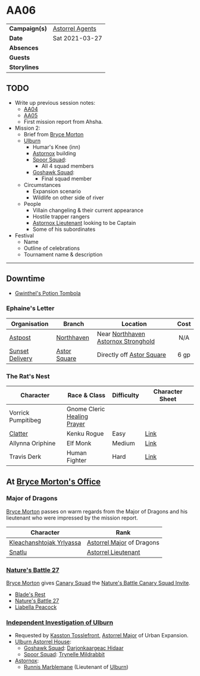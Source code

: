 # AA06

|||
| --- | --- |
| **Campaign(s)** | [Astorrel Agents](../campaigns/astorrel-agents.md) | session.2
| **Date** | Sat 2021-03-27 |
| **Absences** | |
| **Guests** | |
| **Storylines** | |

## TODO

- Write up previous session notes:
  - [AA04](AA04.md)
  - [AA05](AA05.md)
  - First mission report from Ahsha.
- Mission 2:
  - Brief from [Bryce Morton](../characters/bryce-morton.md)
  - [Ulburn](../places/villages/ulburn.md)
    - Humar's Knee (inn)
    - [Astornox](../organisations/astornox/astornox.md) building
    - [Spoor Squad](../organisations/astorrel/squads/spoor-squad.md):
      - All 4 squad members
    - [Goshawk Squad](../organisations/astorrel/squads/goshawk-squad.md):
      - Final squad member
  - Circumstances
    - Expansion scenario
    - Wildlife on other side of river
  - People
    - Villain changeling & their current appearance
    - Hostile trapper rangers
    - [Astornox Lieutenant](../organisations/astornox/ranks/astornox-lieutenant.md) looking to be Captain
    - Some of his subordinates
- Festival
  - Name
  - Outline of celebrations
  - Tournament name & description

---

## Downtime

- [Gwinthel's Potion Tombola](../mechanics/roleplay/gwinthels-potion-tombola.md)

### Ephaine's Letter

| Organisation | Branch | Location | Cost |
| --- | --- | --- |:---:|
| [Astpost](../organisations/astpost.md) | [Northhaven](../places/cities/northhaven.md) | Near [Northhaven Astornox Stronghold](../places/strongholds/northhaven-astornox-stronghold.md) | N/A |
| [Sunset Delivery](../organisations/sunset-delivery.md) | [Astor Square](../places/structures/astor-square.md) | Directly off [Astor Square](../places/structures/astor-square.md) | 6 gp |

### The Rat's Nest

| Character | Race & Class | Difficulty | Character Sheet |
| --- | --- | --- | --- |
| Vorrick Pumpitibeg | Gnome Cleric<br />[Healing Prayer](https://www.dndbeyond.com/spells/prayer-of-healing) |
| [Clatter](../characters/clatter.md) | Kenku Rogue | Easy | [Link](https://www.dndbeyond.com/profile/JessRising/characters/47311009)
| Allynna Oriphine | Elf Monk | Medium | [Link](https://www.dndbeyond.com/profile/JessRising/characters/47308940)
| Travis Derk | Human Fighter | Hard | [Link](https://www.dndbeyond.com/profile/JessRising/characters/47310414)

## At [Bryce Morton's Office](../places/buildings/bryce-mortons-office.md)

### Major of Dragons

[Bryce Morton](../characters/bryce-morton.md) passes on warm regards from the Major of Dragons and his lieutenant who were impressed by the mission report.

| Character | Rank |
| --- | --- |
| [Kleachanshtojak Yrlyassa](../characters/kleachanshtojak-yrlyassa.md) | [Astorrel Major](../organisations/astorrel/ranks/astorrel-major.md) of Dragons |
| [Snatlu](../characters/snatlu.md) | [Astorrel Lieutenant](../organisations/astorrel/ranks/astorrel-lieutenant.md) |

### [Nature's Battle 27](../storylines/natures-battle-27.md)

[Bryce Morton](../characters/bryce-morton.md) gives [Canary Squad](../organisations/astorrel/squads/canary-squad.md) the [Nature's Battle Canary Squad Invite](../papers/letters/natures-battle-canary-squad-invite.md).

- [Blade's Rest](../festivals/blades-rest.md)
- [Nature's Battle 27](../storylines/natures-battle-27.md)
- [Liabella Peacock](../characters/liabella-peacock.md)

### [Independent Investigation of Ulburn](../storylines/independent-investigation-of-ulburn.md)

- Requested by [Kasston Tosslefront](../characters/kasston-tosslefront.md), [Astorrel Major](../organisations/astorrel/ranks/astorrel-major.md) of Urban Expansion.
- [Ulburn Astorrel House](../places/buildings/ulburn-astorrel-house.md):
  - [Goshawk Squad](../organisations/astorrel/squads/goshawk-squad.md): [Darjonkaargeac Hidaar](../characters/darjonkaargeac-hidaar.md)
  - [Spoor Squad](../organisations/astorrel/squads/spoor-squad.md): [Trynelle Mildrabbit](../characters/trynelle-mildrabbit.md)
- [Astornox](../organisations/astornox/astornox.md):
  - [Runnis Marblemane](../characters/runnis-marblemane.md) (Lieutenant of [Ulburn](../places/villages/ulburn.md))

